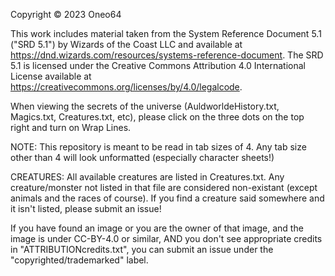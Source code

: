 Copyright © 2023 Oneo64

This work includes material taken from the System Reference Document 5.1 ("SRD 5.1") by Wizards of
the Coast LLC and available at https://dnd.wizards.com/resources/systems-reference-document. The
SRD 5.1 is licensed under the Creative Commons Attribution 4.0 International License available at
https://creativecommons.org/licenses/by/4.0/legalcode.

When viewing the secrets of the universe (AuldworldeHistory.txt, Magics.txt, Creatures.txt, etc), please click on the three dots on the top right and turn on Wrap Lines.

NOTE: This repository is meant to be read in tab sizes of 4. Any tab size other than 4 will look unformatted (especially character sheets!)

CREATURES: All available creatures are listed in Creatures.txt. Any creature/monster not listed in that file are considered non-existant (except animals and the races of course). If you find a creature said somewhere and it isn't listed, please submit an issue!

If you have found an image or you are the owner of that image, and the image is under CC-BY-4.0 or similar, AND you don't see appropriate credits in "ATTRIBUTIONcredits.txt", you can submit an issue under the "copyrighted/trademarked" label.